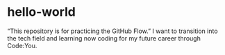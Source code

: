 # hello-world
“This repository is for practicing the GitHub Flow.”
I want to transition into the tech field and learning now coding for my future career through Code:You.
